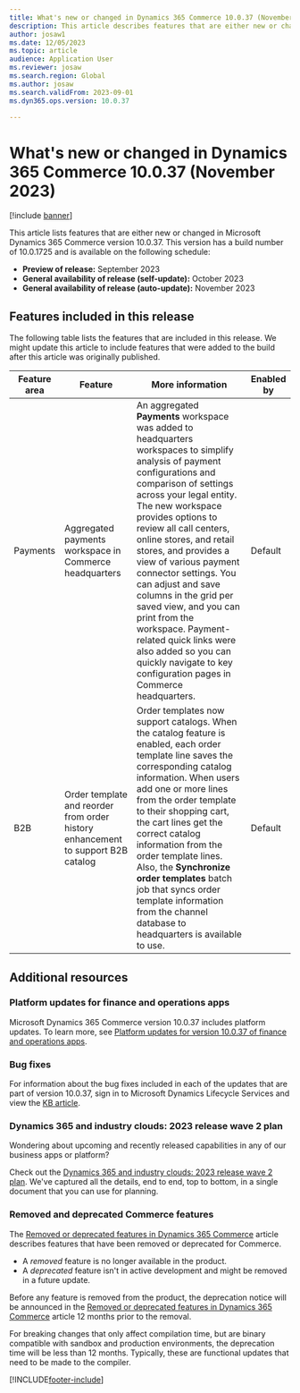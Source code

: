 ```yaml
---
title: What's new or changed in Dynamics 365 Commerce 10.0.37 (November 2023)
description: This article describes features that are either new or changed in Microsoft Dynamics 365 Commerce 10.0.37. 
author: josaw1
ms.date: 12/05/2023
ms.topic: article
audience: Application User
ms.reviewer: josaw
ms.search.region: Global
ms.author: josaw
ms.search.validFrom: 2023-09-01
ms.dyn365.ops.version: 10.0.37

---
```


# What's new or changed in Dynamics 365 Commerce 10.0.37 (November 2023)

[!include [banner](../includes/banner.md)]


This article lists features that are either new or changed in Microsoft Dynamics 365 Commerce version 10.0.37. This version has a build number of 10.0.1725 and is available on the following schedule:

- **Preview of release:** September 2023
- **General availability of release (self-update):** October 2023
- **General availability of release (auto-update):** November 2023

## Features included in this release

The following table lists the features that are included in this release. We might update this article to include features that were added to the build after this article was originally published.

| Feature area | Feature | More information | Enabled by |
|---|---|---|---|
| Payments | Aggregated payments workspace in Commerce headquarters | An aggregated **Payments** workspace was added to headquarters workspaces to simplify analysis of payment configurations and comparison of settings across your legal entity. The new workspace provides options to review all call centers, online stores, and retail stores, and provides a view of various payment connector settings. You can adjust and save columns in the grid per saved view, and you can print from the workspace. Payment-related quick links were also added so you can quickly navigate to key configuration pages in Commerce headquarters. | Default |
| B2B | Order template and reorder from order history enhancement to support B2B catalog | Order templates now support catalogs. When the catalog feature is enabled, each order template line saves the corresponding catalog information. When users add one or more lines from the order template to their shopping cart, the cart lines get the correct catalog information from the order template lines. Also, the **Synchronize order templates** batch job that syncs order template information from the channel database to headquarters is available to use. | Default |

## Additional resources

### Platform updates for finance and operations apps

Microsoft Dynamics 365 Commerce version 10.0.37 includes platform updates. To learn more, see [Platform updates for version 10.0.37 of finance and operations apps](../../fin-ops-core/fin-ops/get-started/whats-new-platform-updates-10-0-37.md). 
  

### Bug fixes

For information about the bug fixes included in each of the updates that are part of version 10.0.37, sign in to Microsoft Dynamics Lifecycle Services and view the [KB article](https://fix.lcs.dynamics.com/Issue/Details?bugId=838613).

### Dynamics 365 and industry clouds: 2023 release wave 2 plan

Wondering about upcoming and recently released capabilities in any of our business apps or platform?

Check out the [Dynamics 365 and industry clouds: 2023 release wave 2 plan](/dynamics365/release-plan/2023wave2/). We've captured all the details, end to end, top to bottom, in a single document that you can use for planning.

### Removed and deprecated Commerce features

The [Removed or deprecated features in Dynamics 365 Commerce](removed-deprecated-features-commerce.md) article describes features that have been removed or deprecated for Commerce.

- A *removed* feature is no longer available in the product.
- A *deprecated* feature isn't in active development and might be removed in a future update.

Before any feature is removed from the product, the deprecation notice will be announced in the [Removed or deprecated features in Dynamics 365 Commerce](removed-deprecated-features-commerce.md) article 12 months prior to the removal.


For breaking changes that only affect compilation time, but are binary compatible with sandbox and production environments, the deprecation time will be less than 12 months. Typically, these are functional updates that need to be made to the compiler.

[!INCLUDE[footer-include](../../includes/footer-banner.md)]
